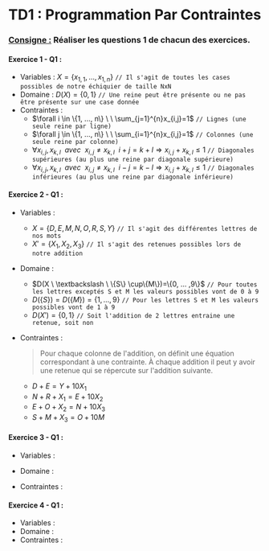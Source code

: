 
# TD1 : Programmation Par Contraintes



### <u>Consigne :</u> Réaliser les questions 1 de chacun des exercices.



#### Exercice 1 - Q1 :

* Variables : $X = \{x_{1,1}, ..., x_{1,n}\}$ `// Il s'agit de toutes les cases possibles de notre échiquier de taille NxN`
* Domaine : $D(X) = \{0,1\}$ `// Une reine peut être présente ou ne pas être présente sur une case donnée`
* Contraintes :
  * $\forall i \in \{1, ..., n\} \ \ \sum_{j=1}^{n}x_{i,j}=1$  `// Lignes (une seule reine par ligne)`
  * $\forall j \in \{1, ..., n\} \ \ \sum_{i=1}^{n}x_{i,j}=1$  `// Colonnes (une seule reine par colonne)`
  * $\forall x_{i,j}, x_{k,l} \ \ avec \ \ x_{i,j} \neq x_{k,l} \ \ i+j = k+l \Rightarrow x_{i,j}+x_{k,l}\leqslant1$ `// Diagonales supérieures (au plus une reine par diagonale supérieure)`
  * $\forall x_{i,j}, x_{k,l} \ \ avec \ \ x_{i,j} \neq x_{k,l} \ \ i-j = k-l \Rightarrow x_{i,j}+x_{k,l}\leqslant1$ `// Diagonales inférieures (au plus une reine par diagonale inférieure)`



#### Exercice 2 - Q1 :

* Variables : 

  * $X = \{D, E, M, N, O, R, S, Y\}$  `// Il s'agit des différentes lettres de nos mots`
  * $X' = \{X_1,X_2,X_3\}$ `// Il s'agit des retenues possibles lors de notre addition`

* Domaine : 

  * $D(X \ \textbackslash \ \{S\} \cup\{M\})=\{0, ... ,9\}$ `// Pour toutes les lettres exceptés S et M les valeurs possibles vont de 0 à 9`
  * $D(\{S\}) = D(\{M\}) = \{1,...,9\}$ `// Pour les lettres S et M les valeurs possibles vont de 1 à 9`
  * $D(X') = \{0, 1\}$ `// Soit l'addition de 2 lettres entraine une retenue, soit non`

* Contraintes : 

  > Pour chaque colonne de l'addition, on définit une équation correspondant à une contrainte. À chaque addition il peut y avoir une retenue qui se répercute sur l'addition suivante.

  * $D + E = Y + 10X_1$ 
  * $N + R + X_1 = E + 10X_2$
  * $E + O + X_2 = N + 10X_3$
  * $S + M + X_3 = O + 10M$

#### Exercice 3 - Q1 :

* Variables : 

* Domaine : 

* Contraintes :

  

#### Exercice 4 - Q1 :

* Variables :
* Domaine : 
* Contraintes :

